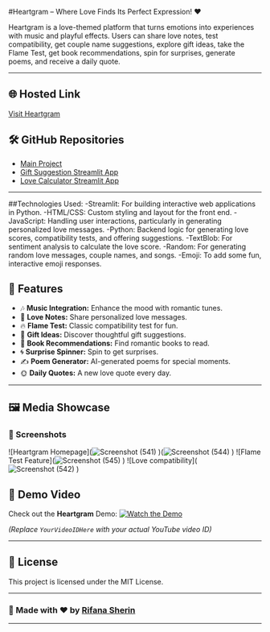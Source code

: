 #Heartgram – Where Love Finds Its Perfect Expression! ❤️

Heartgram is a love-themed platform that turns emotions into experiences with music and playful effects. Users can share love notes, test compatibility, get couple name suggestions, explore gift ideas, take the Flame Test, get book recommendations, spin for surprises, generate poems, and receive a daily quote.

---

## 🌐 Hosted Link
[Visit Heartgram](https://heartgram-git-main-rifana-sherins-projects.vercel.app/)

## 🛠️ GitHub Repositories
- [Main Project](https://github.com/Rifana20/heartgram)
- [Gift Suggestion Streamlit App](https://github.com/Rifana20/gift)
- [Love Calculator Streamlit App](https://github.com/Rifana20/lovecalculator)

---
##Technologies Used:
-Streamlit: For building interactive web applications in Python.
-HTML/CSS: Custom styling and layout for the front end.
-JavaScript: Handling user interactions, particularly in generating personalized love messages.
-Python: Backend logic for generating love scores, compatibility tests, and offering suggestions.
-TextBlob: For sentiment analysis to calculate the love score.
-Random: For generating random love messages, couple names, and songs.
-Emoji: To add some fun, interactive emoji responses.

## 🚀 Features
- 🎶 **Music Integration:** Enhance the mood with romantic tunes.
- 💌 **Love Notes:** Share personalized love messages.
- 🔥 **Flame Test:** Classic compatibility test for fun.
- 🎁 **Gift Ideas:** Discover thoughtful gift suggestions.
- 📖 **Book Recommendations:** Find romantic books to read.
- 🌀 **Surprise Spinner:** Spin to get surprises.
- ✍️ **Poem Generator:** AI-generated poems for special moments.
- 🌞 **Daily Quotes:** A new love quote every day.

---

## 🖼️ Media Showcase
### 📸 Screenshots
![Heartgram Homepage](![Screenshot (541)](https://github.com/user-attachments/assets/e6caf0ff-9966-4ff9-967b-6491700c4e41)
)(![Screenshot (544)](https://github.com/user-attachments/assets/9fbe59ec-9f2e-4fe1-a987-1d699d3b19ba)
)
![Flame Test Feature](![Screenshot (545)](https://github.com/user-attachments/assets/aa4dfdfe-a208-40f0-8325-3c4a62b75503)
)
![Love compatibility](![Screenshot (542)](https://github.com/user-attachments/assets/cac5a35e-370b-4555-ae4e-258cb1f91b54)
)

## 🎥 Demo Video
Check out the **Heartgram** Demo:
[![Watch the Demo](https://img.youtube.com/vi/nsMGaKsBlis/0.jpg)](https://youtu.be/nsMGaKsBlis?si=fCCuucpZzx79vozo)


*(Replace `YourVideoIDHere` with your actual YouTube video ID)*

---


## 📜 License
This project is licensed under the MIT License.

---

### 🌸 Made with ❤️ by [Rifana Sherin](https://github.com/Rifana20)

---

